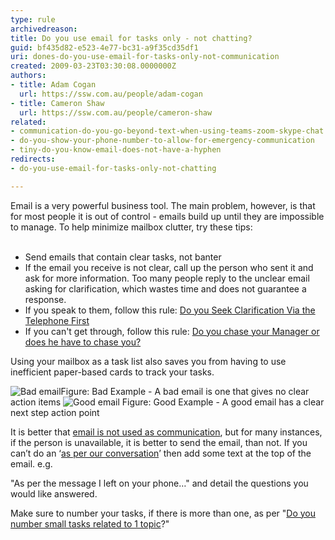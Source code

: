 ```yaml
---
type: rule
archivedreason: 
title: Do you use email for tasks only - not chatting?
guid: bf435d82-e523-4e77-bc31-a9f35cd35df1
uri: dones-do-you-use-email-for-tasks-only-not-communication
created: 2009-03-23T03:30:08.0000000Z
authors:
- title: Adam Cogan
  url: https://ssw.com.au/people/adam-cogan
- title: Cameron Shaw
  url: https://ssw.com.au/people/cameron-shaw
related:
- communication-do-you-go-beyond-text-when-using-teams-zoom-skype-chat
- do-you-show-your-phone-number-to-allow-for-emergency-communication
- tiny-do-you-know-email-does-not-have-a-hyphen
redirects:
- do-you-use-email-for-tasks-only-not-chatting

---
```



Email is a very powerful business tool. The main problem, however, is that for most people it is out of control - emails build up until they are impossible to manage. To help minimize mailbox clutter, try these tips&#58;&#160; 
<br><excerpt class='endintro'></excerpt><br>
<ul><li>Send emails that contain clear tasks, not banter </li>
<li>If the email you receive is not clear, call up the person who sent it and ask for more information. Too many people reply to the unclear email asking for clarification, which wastes time and does not guarantee a response. </li>
<li>If you speak to them, follow this rule&#58;&#160;<a href="/Communication/RulesToBetterEmail/Pages/SeekClarificationViaTelephoneFirst.aspx">Do you Seek Clarification Via the Telephone First</a>&#160;</li>
<li>If you can't get through, follow this rule&#58;&#160;<a href="/Management/Rules-to-Better-Software-Consultants-Working-in-a-Team/Pages/Chase-your-manager.aspx">Do you chase your Manager or does he have to chase you?</a>&#160;</li></ul>
<p>Using your mailbox as a task list also saves you from having to use inefficient paper-based cards to track your tasks.</p>
<img class="ms-rteCustom-ImageArea" alt="Bad email" src="/Communication/RulesToBetterEmail/PublishingImages/EmailBad.gif" border="0" /><span class="ms-rteCustom-FigureBad">Figure&#58; Bad Example - A bad email is one that gives no clear action items</span> <img class="ms-rteCustom-ImageArea" alt="Good email" src="/Communication/RulesToBetterEmail/PublishingImages/EmailGood.gif" /> <span class="ms-rteCustom-FigureGood">Figure&#58; Good Example - A good email has a clear next step action point</span>&#160; <p>It is better that <span style="text-decoration&#58;underline;">email is not used as communication</span>, but for many instances, if the person is unavailable, it is better to send the email, than not. If you can’t do an ‘<a href="/Communication/RulesToBetterEmail/Pages/DoYouAlwaysSendAnAsPerOurConversationEmail.aspx" shape="rect">as per our conversation</a>’ then add some text at the top of the email.&#160;e.g.</p>
<p>&quot;As per the message I left on your phone…&quot; and detail the questions you would like answered.</p>
Make sure to number your tasks, if there is more than one, as per &quot;<a href="/Communication/RulesToBetterEmail/Pages/NumberSmallTasks.aspx" shape="rect">Do you number small tasks related to 1 topic</a>?&quot; 


